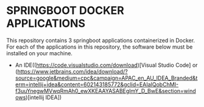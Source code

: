 # SPRINGBOOT DOCKER APPLICATIONS

This repository contains 3 springboot applications containerized in Docker.
For each of the applications in this repository, the software below must be installed on your machine.

- An IDE((https://code.visualstudio.com/download)[Visual Studio Code] or (https://www.jetbrains.com/idea/download/?source=google&medium=cpc&campaign=APAC_en_AU_IDEA_Branded&term=intellij+idea&content=602143185772&gclid=EAIaIQobChMI-f3uuYnegwMVwqRmAh0_ewXKEAAYASABEgImY_D_BwE&section=windows)[intellij IDEA]) 
